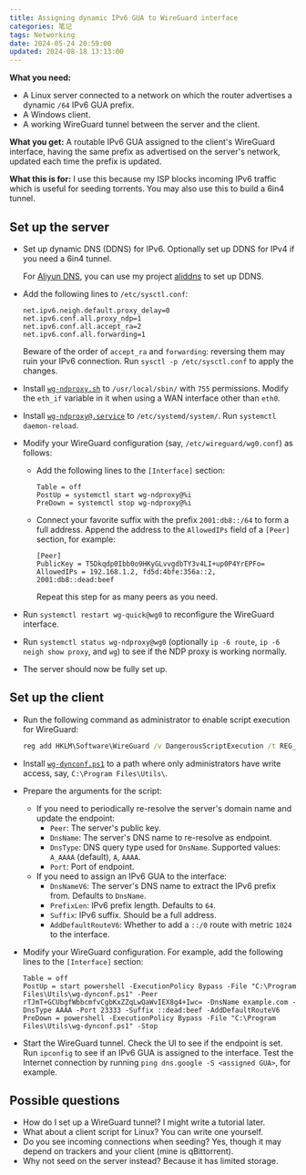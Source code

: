 ```yaml
---
title: Assigning dynamic IPv6 GUA to WireGuard interface
categories: 笔记
tags: Networking
date: 2024-05-24 20:59:00
updated: 2024-08-18 13:13:00
---
```


**What you need:**

- A Linux server connected to a network on which the router advertises a dynamic `/64` IPv6 GUA prefix.
- A Windows client.
- A working WireGuard tunnel between the server and the client.

**What you get:** A routable IPv6 GUA assigned to the client's WireGuard interface, having the same prefix as advertised on the server's network, updated each time the prefix is updated.

**What this is for:** I use this because my ISP blocks incoming IPv6 traffic which is useful for seeding torrents. You may also use this to build a 6in4 tunnel.

<!-- more -->

## Set up the server

- Set up dynamic DNS (DDNS) for IPv6. Optionally set up DDNS for IPv4 if you need a 6in4 tunnel.

    For [Aliyun DNS], you can use my project [aliddns] to set up DDNS.

- Add the following lines to `/etc/sysctl.conf`:

    ```text /etc/sysctl.conf
    net.ipv6.neigh.default.proxy_delay=0
    net.ipv6.conf.all.proxy_ndp=1
    net.ipv6.conf.all.accept_ra=2
    net.ipv6.conf.all.forwarding=1
    ```

    Beware of the order of `accept_ra` and `forwarding`: reversing them may ruin your IPv6 connection. Run `sysctl -p /etc/sysctl.conf` to apply the changes.

- Install [`wg-ndproxy.sh`] to `/usr/local/sbin/` with `755` permissions. Modify the `eth_if` variable in it when using a WAN interface other than `eth0`.
- Install [`wg-ndproxy@.service`] to `/etc/systemd/system/`. Run `systemctl daemon-reload`.
- Modify your WireGuard configuration (say, `/etc/wireguard/wg0.conf`) as follows:
  - Add the following lines to the `[Interface]` section:

    ```text /etc/wireguard/wg0.conf
    Table = off
    PostUp = systemctl start wg-ndproxy@%i
    PreDown = systemctl stop wg-ndproxy@%i
    ```

  - Connect your favorite suffix with the prefix `2001:db8::/64` to form a full address. Append the address to the `AllowedIPs` field of a `[Peer]` section, for example:

    ```text /etc/wireguard/wg0.conf
    [Peer]
    PublicKey = T5Dkqdp0Ibb0o9HKyGLvvgdbTY3v4LI+up0P4YrEPFo=
    AllowedIPs = 192.168.1.2, fd5d:4bfe:356a::2, 2001:db8::dead:beef
    ```

    Repeat this step for as many peers as you need.

- Run `systemctl restart wg-quick@wg0` to reconfigure the WireGuard interface.
- Run `systemctl status wg-ndproxy@wg0` (optionally `ip -6 route`, `ip -6 neigh show proxy`, and `wg`) to see if the NDP proxy is working normally.
- The server should now be fully set up.

[Aliyun DNS]: https://www.aliyun.com/product/dns
[aliddns]: https://github.com/yescallop/aliddns
[`wg-ndproxy.sh`]: https://gist.github.com/yescallop/556ed8abb3042ae535f338581b471c4b#file-wg-ndproxy-sh
[`wg-ndproxy@.service`]: https://gist.github.com/yescallop/556ed8abb3042ae535f338581b471c4b#file-wg-ndproxy-service

## Set up the client

- Run the following command as administrator to enable script execution for WireGuard:

    ```cmd Command
    reg add HKLM\Software\WireGuard /v DangerousScriptExecution /t REG_DWORD /d 1 /f
    ```

- Install [`wg-dynconf.ps1`] to a path where only administrators have write access, say, `C:\Program Files\Utils\`.
- Prepare the arguments for the script:
  - If you need to periodically re-resolve the server's domain name and update the endpoint:
    - `Peer`: The server's public key.
    - `DnsName`: The server's DNS name to re-resolve as endpoint.
    - `DnsType`: DNS query type used for `DnsName`. Supported values: `A_AAAA` (default), `A`, `AAAA`.
    - `Port`: Port of endpoint.
  - If you need to assign an IPv6 GUA to the interface:
    - `DnsNameV6`: The server's DNS name to extract the IPv6 prefix from. Defaults to `DnsName`.
    - `PrefixLen`: IPv6 prefix length. Defaults to `64`.
    - `Suffix`: IPv6 suffix. Should be a full address.
    - `AddDefaultRouteV6`: Whether to add a `::/0` route with metric `1024` to the interface.
- Modify your WireGuard configuration. For example, add the following lines to the `[Interface]` section:

    ```text WireGuard configuration
    Table = off
    PostUp = start powershell -ExecutionPolicy Bypass -File "C:\Program Files\Utils\wg-dynconf.ps1" -Peer rTJmT+GCUbgfWbbcmfvCgbKxZZqLwQaWvIEX8g4+Iwc= -DnsName example.com -DnsType AAAA -Port 23333 -Suffix ::dead:beef -AddDefaultRouteV6
    PreDown = powershell -ExecutionPolicy Bypass -File "C:\Program Files\Utils\wg-dynconf.ps1" -Stop
    ```

- Start the WireGuard tunnel. Check the UI to see if the endpoint is set. Run `ipconfig` to see if an IPv6 GUA is assigned to the interface. Test the Internet connection by running `ping dns.google -S <assigned GUA>`, for example.

[`wg-dynconf.ps1`]: https://gist.github.com/yescallop/556ed8abb3042ae535f338581b471c4b#file-wg-dynconf-ps1

## Possible questions

- How do I set up a WireGuard tunnel? I might write a tutorial later.
- What about a client script for Linux? You can write one yourself.
- Do you see incoming connections when seeding? Yes, though it may depend on trackers and your client (mine is qBittorrent).
- Why not seed on the server instead? Because it has limited storage.
